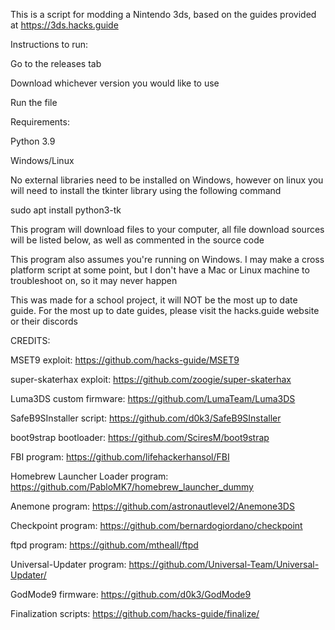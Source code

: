 This is a script for modding a Nintendo 3ds, based on the guides provided at https://3ds.hacks.guide

Instructions to run:

Go to the releases tab

Download whichever version you would like to use

Run the file

Requirements:

Python 3.9

Windows/Linux

No external libraries need to be installed on Windows, however on linux you will need to install the tkinter library using the following command

sudo apt install python3-tk

This program will download files to your computer, all file download sources will be listed below, as well as commented in the source code

This program also assumes you're running on Windows. I may make a cross platform script at some point, but I don't have a Mac or Linux machine to troubleshoot on, so it may never happen

This was made for a school project, it will NOT be the most up to date guide. For the most up to date guides, please visit the hacks.guide website or their discords

CREDITS:

MSET9 exploit: https://github.com/hacks-guide/MSET9

super-skaterhax exploit: https://github.com/zoogie/super-skaterhax

Luma3DS custom firmware: https://github.com/LumaTeam/Luma3DS

SafeB9SInstaller script: https://github.com/d0k3/SafeB9SInstaller

boot9strap bootloader: https://github.com/SciresM/boot9strap

FBI program: https://github.com/lifehackerhansol/FBI

Homebrew Launcher Loader program: https://github.com/PabloMK7/homebrew_launcher_dummy

Anemone program: https://github.com/astronautlevel2/Anemone3DS

Checkpoint program: https://github.com/bernardogiordano/checkpoint

ftpd program: https://github.com/mtheall/ftpd

Universal-Updater program: https://github.com/Universal-Team/Universal-Updater/

GodMode9 firmware: https://github.com/d0k3/GodMode9

Finalization scripts: https://github.com/hacks-guide/finalize/
